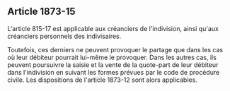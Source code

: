Article 1873-15
----
L'article 815-17 est applicable aux créanciers de l'indivision, ainsi qu'aux
créanciers personnels des indivisaires.

Toutefois, ces derniers ne peuvent provoquer le partage que dans les cas où leur
débiteur pourrait lui-même le provoquer. Dans les autres cas, ils peuvent
poursuivre la saisie et la vente de la quote-part de leur débiteur dans
l'indivision en suivant les formes prévues par le code de procédure civile. Les
dispositions de l'article 1873-12 sont alors applicables.
